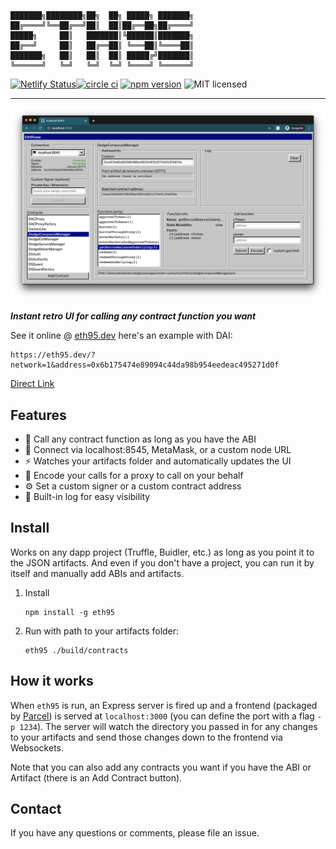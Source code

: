 ```
███████╗████████╗██╗  ██╗ █████╗ ███████╗
██╔════╝╚══██╔══╝██║  ██║██╔══██╗██╔════╝
█████╗     ██║   ███████║╚██████║███████╗
██╔══╝     ██║   ██╔══██║ ╚═══██║╚════██║
███████╗   ██║   ██║  ██║ █████╔╝███████║
╚══════╝   ╚═╝   ╚═╝  ╚═╝ ╚════╝ ╚══════╝
```                                         

[![Netlify Status](https://api.netlify.com/api/v1/badges/ab95b627-1e38-44a8-a143-a00aeb556cdf/deploy-status)](https://app.netlify.com/sites/frosty-volhard-dfe839/deploys)[![circle ci](https://badgen.net/circleci/github/adrianmcli/eth95)](https://circleci.com/gh/adrianmcli/eth95)
[![npm version](https://badgen.net/npm/v/eth95)](https://www.npmjs.com/package/eth95)
![MIT licensed](https://badgen.net/badge/license/MIT/blue)

---

![screenshot](./assets/screenshot.png)

_**Instant retro UI for calling any contract function you want**_

See it online @ [eth95.dev](https://eth95.dev/) here's an example with DAI:

```
https://eth95.dev/?network=1&address=0x6b175474e89094c44da98b954eedeac495271d0f
```

[Direct Link](https://eth95.dev/?network=1&address=0x6b175474e89094c44da98b954eedeac495271d0f)

## Features

- 🤙 Call any contract function as long as you have the ABI
- 🔌 Connect via localhost:8545, MetaMask, or a custom node URL
- ⚡ Watches your artifacts folder and automatically updates the UI
- 🔢 Encode your calls for a proxy to call on your behalf
- ⚙️ Set a custom signer or a custom contract address
- 📜 Built-in log for easy visibility

## Install

Works on any dapp project (Truffle, Buidler, etc.) as long as you point it to the JSON artifacts. And even if you don't have a project, you can run it by itself and manually add ABIs and artifacts.

1. Install

    ```shell
    npm install -g eth95
    ```

2. Run with path to your artifacts folder:

    ```shell
    eth95 ./build/contracts
    ```

## How it works

When `eth95` is run, an Express server is fired up and a frontend (packaged by [Parcel](https://parceljs.org/)) is served at `localhost:3000` (you can define the port with a flag `-p 1234`). The server will watch the directory you passed in for any changes to your artifacts and send those changes down to the frontend via Websockets.

Note that you can also add any contracts you want if you have the ABI or Artifact (there is an Add Contract button).

## Contact

If you have any questions or comments, please file an issue.

